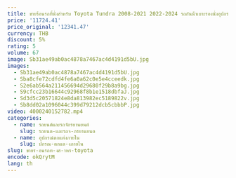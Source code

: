 ```yaml
---
title: ขายร้อนรถที่นั่งสําหรับ Toyota Tundra 2008-2021 2022-2024 รถกันน้ําเบาะรองนั่งอุปกรณ์ตกแต่งภายใน
price: '11724.41'
price_original: '12341.47'
currency: THB
discount: 5%
rating: 5
volume: 67
image: Sb31ae49ab0ac4878a7467ac4d4191d5bU.jpg
images:
  - Sb31ae49ab0ac4878a7467ac4d4191d5bU.jpg
  - Sba8cfe72cdfd4fe6a0a62c0e5e4cceedk.jpg
  - S2e6ab564a211456694d29680f29b8a9bg.jpg
  - S9cfcc23b16644c92968f8b1e1518dbfaJ.jpg
  - Sd3d5c20571824e8da813982ec5189822v.jpg
  - Sb8dd02a1096044c399d79212dcb5cbbbP.jpg
video: 4000240152782.mp4
categories:
  - name: รถยนต์และรถจักรยานยนต์
    slug: รถยนต-และรถจ-กรยานยนต
  - name: อุปกรณ์ตกแต่งภายใน
    slug: ปกรณ-ตกแต-งภายใน
slug: ขายร-อนรถท-งส-าหร-toyota
encode: okQrytM
lang: th
---
```

  